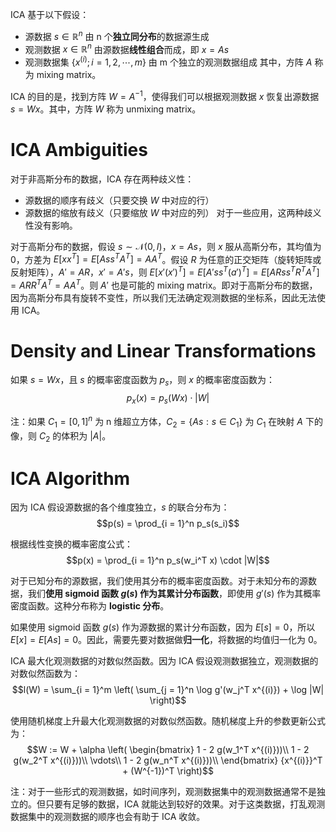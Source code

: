 ICA 基于以下假设：
- 源数据 $s \in \mathbb{R}^n$ 由 n 个**独立同分布**的数据源生成
- 观测数据 $x \in \mathbb{R}^n$ 由源数据**线性组合**而成，即 $x = As$ 
- 观测数据集 $\{x^{(i)}; i = 1, 2, \cdots, m\}$ 由 m 个独立的观测数据组成
其中，方阵 $A$ 称为 mixing matrix。

ICA 的目的是，找到方阵 $W = A^{-1}$，使得我们可以根据观测数据 $x$ 恢复出源数据 $s = Wx$。其中，方阵 $W$ 称为 unmixing matrix。

# ICA Ambiguities
对于非高斯分布的数据，ICA 存在两种歧义性：
- 源数据的顺序有歧义（只要交换 $W$ 中对应的行）
- 源数据的缩放有歧义（只要缩放 $W$ 中对应的列）
对于一些应用，这两种歧义性没有影响。

对于高斯分布的数据，假设 $s \sim \mathcal{N}(0, I)$，$x = As$，则 $x$ 服从高斯分布，其均值为 0，方差为 $E[xx^T] = E[Ass^TA^T] = AA^T$。假设 $R$ 为任意的正交矩阵（旋转矩阵或反射矩阵），$A' = AR$，$x' = A's$，则 $E[x' (x')^T] = E[A'ss^T(a')^T] = E[ARss^TR^TA^T] = ARR^TA^T = AA^T$。则 $A'$ 也是可能的 mixing matrix。即对于高斯分布的数据，因为高斯分布具有旋转不变性，所以我们无法确定观测数据的坐标系，因此无法使用 ICA。

# Density and Linear Transformations
如果 $s = Wx$，且 $s$ 的概率密度函数为 $p_s$，则 $x$ 的概率密度函数为：
$$p_x(x) = p_s(Wx) \cdot |W|$$

注：如果 $C_1 = [0, 1]^n$ 为 n 维超立方体，$C_2 = \{ As : s \in C_1\}$ 为 $C_1$ 在映射 $A$ 下的像，则 $C_2$ 的体积为 $|A|$。

#  ICA Algorithm
因为 ICA 假设源数据的各个维度独立，$s$ 的联合分布为：
$$p(s) = \prod_{i = 1}^n p_s(s_i)$$

根据线性变换的概率密度公式：
$$p(x) = \prod_{i = 1}^n p_s(w_i^T x) \cdot |W|$$

对于已知分布的源数据，我们使用其分布的概率密度函数。对于未知分布的源数据，我们**使用 sigmoid 函数 $g(s)$ 作为其累计分布函数**，即使用 $g'(s)$ 作为其概率密度函数。这种分布称为 **logistic 分布**。

如果使用 sigmoid 函数 $g(s)$ 作为源数据的累计分布函数，因为 $E[s] = 0$，所以 $E[x] = E[As] = 0$。因此，需要先要对数据做**归一化**，将数据的均值归一化为 0。

ICA 最大化观测数据的对数似然函数。因为 ICA 假设观测数据独立，观测数据的对数似然函数为：
$$l(W) = \sum_{i = 1}^m \left( \sum_{j = 1}^n \log g'(w_j^T x^{(i)}) + \log |W| \right)$$

使用随机梯度上升最大化观测数据的对数似然函数。随机梯度上升的参数更新公式为：
$$W := W + \alpha \left( \begin{bmatrix}
1 - 2 g(w_1^T x^{(i)}))\\
1 - 2 g(w_2^T x^{(i)}))\\
\vdots\\
1 - 2 g(w_n^T x^{(i)}))\\
\end{bmatrix} {x^{(i)}}^T + (W^{-1})^T \right)$$

注：对于一些形式的观测数据，如时间序列，观测数据集中的观测数据通常不是独立的。但只要有足够的数据，ICA 就能达到较好的效果。对于这类数据，打乱观测数据集中的观测数据的顺序也会有助于 ICA 收敛。